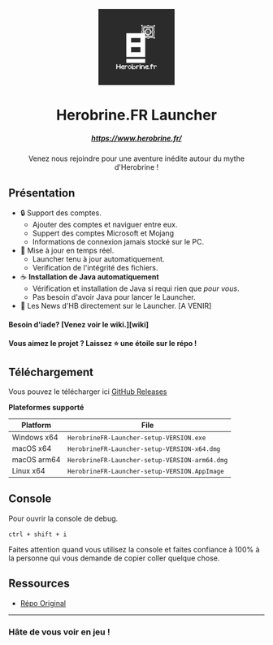 <p align="center"><img src="./app/assets/images/icon.jpg" width="150px" height="150px" alt="aventium softworks"></p>

<h1 align="center">Herobrine.FR Launcher</h1>

<em><h5 align="center">https://www.herobrine.fr/</h5></em>

<p align="center">Venez nous rejoindre pour une aventure inédite autour du mythe d'Herobrine !</p>

## Présentation

* 🔒 Support des comptes.
  * Ajouter des comptes et naviguer entre eux.
  * Suppert des comptes Microsoft et Mojang
  * Informations de connexion jamais stocké sur le PC.
* 📂 Mise à jour en temps réel.
  * Launcher tenu à jour automatiquement.
  * Verification de l'intégrité des fichiers.
* ☕ **Installation de Java automatiquement**
  * Vérification et installation de Java si requi rien que *pour vous*.
  * Pas besoin d'avoir Java pour lancer le Launcher.
* 📰 Les News d'HB directement sur le Launcher. [A VENIR]

#### Besoin d'iade? [Venez voir le wiki.][wiki]

#### Vous aimez le projet ? Laissez ⭐ une étoile sur le répo !

## Téléchargement

Vous pouvez le télécharger ici [GitHub Releases](https://github.com/rhenar0/HBLauncher/releases)

**Plateformes supporté**

| Platform | File |
| -------- | ---- |
| Windows x64 | `HerobrineFR-Launcher-setup-VERSION.exe` |
| macOS x64 | `HerobrineFR-Launcher-setup-VERSION-x64.dmg` |
| macOS arm64 | `HerobrineFR-Launcher-setup-VERSION-arm64.dmg` |
| Linux x64 | `HerobrineFR-Launcher-setup-VERSION.AppImage` |

## Console

Pour ouvrir la console de debug.

```console
ctrl + shift + i
```

Faites attention quand vous utilisez la console et faites confiance à 100% à la personne qui vous demande de copier coller quelque chose.

## Ressources

* [Répo Original](https://github.com/dscalzi/HeliosLauncher)

---

### Hâte de vous voir en jeu !
